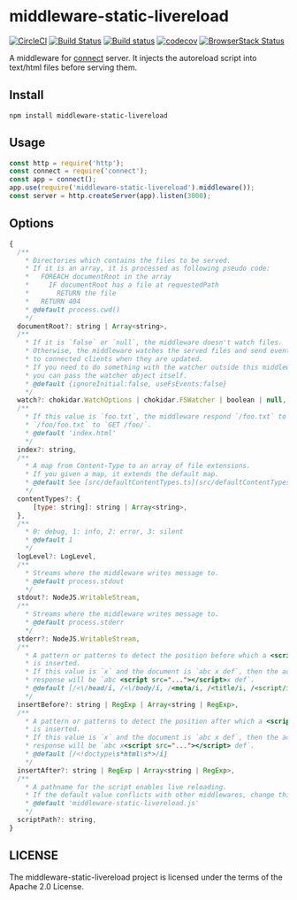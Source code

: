 # middleware-static-livereload

[![CircleCI](https://circleci.com/gh/kei-ito/middleware-static-livereload.svg?style=svg)](https://circleci.com/gh/kei-ito/middleware-static-livereload)
[![Build Status](https://travis-ci.com/kei-ito/middleware-static-livereload.svg?branch=master)](https://travis-ci.com/kei-ito/middleware-static-livereload)
[![Build status](https://ci.appveyor.com/api/projects/status/github/kei-ito/middleware-static-livereload?branch=master&svg=true)](https://ci.appveyor.com/project/kei-ito/middleware-static-livereload/branch/master)
[![codecov](https://codecov.io/gh/kei-ito/middleware-static-livereload/branch/master/graph/badge.svg)](https://codecov.io/gh/kei-ito/middleware-static-livereload)
[![BrowserStack Status](https://www.browserstack.com/automate/badge.svg?badge_key=RThwZG1nRWNGOFFOQjc5TFJJTGovbFNJVmVmTUZxSU8zVG9MWjBnMlpiOD0tLWFHNlkrZ3JHd0FmVCtVL3k1TU1NcVE9PQ==--13129bc5044f47c05b3068e5a810a374d2dda6aa)](https://www.browserstack.com/automate/public-build/RThwZG1nRWNGOFFOQjc5TFJJTGovbFNJVmVmTUZxSU8zVG9MWjBnMlpiOD0tLWFHNlkrZ3JHd0FmVCtVL3k1TU1NcVE9PQ==--13129bc5044f47c05b3068e5a810a374d2dda6aa)

A middleware for [connect](https://github.com/senchalabs/connect) server.
It injects the autoreload script into text/html files before serving them.

## Install

```
npm install middleware-static-livereload
```

## Usage

```javascript
const http = require('http');
const connect = require('connect');
const app = connect();
app.use(require('middleware-static-livereload').middleware());
const server = http.createServer(app).listen(3000);
```

## Options

```javascript
{
  /**
    * Directories which contains the files to be served.
    * If it is an array, it is processed as following pseudo code:
    *   FOREACH documentRoot in the array
    *     IF documentRoot has a file at requestedPath
    *       RETURN the file
    *   RETURN 404
    * @default process.cwd()
    */
  documentRoot?: string | Array<string>,
  /**
    * If it is `false` or `null`, the middleware doesn't watch files.
    * Otherwise, the middleware watches the served files and send events
    * to connected clients when they are updated.
    * If you need to do something with the watcher outside this middleware,
    * you can pass the watcher object itself.
    * @default {ignoreInitial:false, useFsEvents:false}
    */
  watch?: chokidar.WatchOptions | chokidar.FSWatcher | boolean | null,
  /**
    * If this value is `foo.txt`, the middleware respond `/foo.txt` to `GET /`,
    * `/foo/foo.txt` to `GET /foo/`.
    * @default 'index.html'
    */
  index?: string,
  /**
    * A map from Content-Type to an array of file extensions.
    * If you given a map, it extends the default map.
    * @default See [src/defaultContentTypes.ts](src/defaultContentTypes.ts).
    */
  contentTypes?: {
      [type: string]: string | Array<string>,
  },
  /**
    * 0: debug, 1: info, 2: error, 3: silent
    * @default 1
    */
  logLevel?: LogLevel,
  /**
    * Streams where the middleware writes message to.
    * @default process.stdout
    */
  stdout?: NodeJS.WritableStream,
  /**
    * Streams where the middleware writes message to.
    * @default process.stderr
    */
  stderr?: NodeJS.WritableStream,
  /**
    * A pattern or patterns to detect the position before which a <script> tag
    * is inserted.
    * If this value is `x` and the document is `abc x def`, then the actual
    * response will be `abc <script src="..."></script>x def`.
    * @default [/<\/head/i, /<\/body/i, /<meta/i, /<title/i, /<script/i, /<link/i]
    */
  insertBefore?: string | RegExp | Array<string | RegExp>,
  /**
    * A pattern or patterns to detect the position after which a <script> tag
    * is inserted.
    * If this value is `x` and the document is `abc x def`, then the actual
    * response will be `abc x<script src="..."></script> def`.
    * @default [/<!doctype\s*html\s*>/i]
    */
  insertAfter?: string | RegExp | Array<string | RegExp>,
  /**
    * A pathname for the script enables live reloading.
    * If the default value conflicts with other middlewares, change this value.
    * @default 'middleware-static-livereload.js'
    */
  scriptPath?: string,
}
```

## LICENSE

The middleware-static-livereload project is licensed under the terms of the Apache 2.0 License.

[NodeJS.Writable]: https://nodejs.org/api/stream.html#stream_class_stream_writable
[process.stdout]: https://nodejs.org/api/process.html#process_process_stdout
[process.stderr]: https://nodejs.org/api/process.html#process_process_stderr
[util.InspectOptions]: https://nodejs.org/api/util.html#util_util_inspect_object_options

